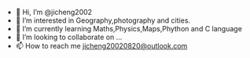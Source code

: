 - 👋 Hi, I’m @jicheng2002
- 👀 I’m interested in Geography,photography and cities.
- 🌱 I’m currently learning Maths,Physics,Maps,Phython and C language
- 💞️ I’m looking to collaborate on ...
- 📫 How to reach me jicheng20020820@outlook.com

<!---
jicheng2002/jicheng2002 is a ✨ special ✨ repository because its `README.md` (this file) appears on your GitHub profile.
You can click the Preview link to take a look at your changes.
--->
